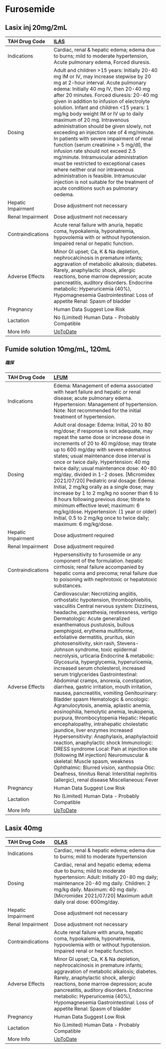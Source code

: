 # Furosemide

## Lasix inj 20mg/2mL

| TAH Drug Code      | [ILAS](https://www.tahsda.org.tw/drugs/hissearch.php?drug_code=ILAS)                                                                                                                                                                                                                                                                                                                                                                                                                                                                                                                                                                                                                                                                                                                                                                                     |
|:-------------------|:---------------------------------------------------------------------------------------------------------------------------------------------------------------------------------------------------------------------------------------------------------------------------------------------------------------------------------------------------------------------------------------------------------------------------------------------------------------------------------------------------------------------------------------------------------------------------------------------------------------------------------------------------------------------------------------------------------------------------------------------------------------------------------------------------------------------------------------------------------|
| Indications        | Cardiac, renal & hepatic edema; edema due to burns; mild to moderate hypertension, Acute pulmonary edema, Forced diuresis.                                                                                                                                                                                                                                                                                                                                                                                                                                                                                                                                                                                                                                                                                                                               |
| Dosing             | Adult and children >15 years: Initially 20-40 mg IM or IV, may increase stepwise by 20 mg at 2-hour interval. Acute pulmonary edema: Initially 40 mg IV, then 20-40 mg after 20 minutes. Forced diuresis: 20-40 mg given in addition to infusion of electrolyte solution. Infant and children <15 years: 1 mg/kg body weight IM or IV up to daily maximum of 20 mg. Intravenous administration should be given slowly, not exceeding an injection rate of 4 mg/minute. In patients with severe impairment of renal function (serum creatinine > 5 mg/dl), the infusion rate should not exceed 2.5 mg/minute. Intramuscular administration must be restricted to exceptional cases where neither oral nor intravenous administration is feasible. Intramuscular injection is not suitable for the treatment of acute conditions such as pulmonary oedema. |
| Hepatic Impairment | Dose adjustment not necessary                                                                                                                                                                                                                                                                                                                                                                                                                                                                                                                                                                                                                                                                                                                                                                                                                            |
| Renal Impairment   | Dose adjustment not necessary                                                                                                                                                                                                                                                                                                                                                                                                                                                                                                                                                                                                                                                                                                                                                                                                                            |
| Contraindications  | Acute renal failure with anuria, hepatic coma, hypokalemia, hyponatremia, hypovolemia with or without hypotension. Impaired renal or hepatic function.                                                                                                                                                                                                                                                                                                                                                                                                                                                                                                                                                                                                                                                                                                   |
| Adverse Effects    | Minor GI upset; Ca, K & Na depletion, nephrocalcinosis in premature infants; aggravation of metabolic alkalosis; diabetes. Rarely, anaphylactic shock, allergic reactions, bone marrow depression; acute pancreatitis, auditory disorders. Endocrine metabolic: Hyperuricemia (40%), Hypomagnesemia Gastrointestinal: Loss of appetite Renal: Spasm of bladder                                                                                                                                                                                                                                                                                                                                                                                                                                                                                           |
| Pregnancy          | Human Data Suggest Low Risk                                                                                                                                                                                                                                                                                                                                                                                                                                                                                                                                                                                                                                                                                                                                                                                                                              |
| Lactation          | No (Limited) Human Data - Probably Compatible                                                                                                                                                                                                                                                                                                                                                                                                                                                                                                                                                                                                                                                                                                                                                                                                            |
| More Info          | [UpToDate](https://www.uptodate.com/contents/furosemide-drug-information)                                                                                                                                                                                                                                                                                                                                                                                                                                                                                                                                                                                                                                                                                                                                                                                |

## Fumide solution 10mg/mL, 120mL

##### 臨採

| TAH Drug Code      | [LFUM](https://www.tahsda.org.tw/drugs/hissearch.php?drug_code=LFUM)                                                                                                                                                                                                                                                                                                                                                                                                                                                                                                                                                                                                                                                                                                                                                                                                                                                                                                                                                                                                                                                                                                                                                                                                                                                   |
|:-------------------|:-----------------------------------------------------------------------------------------------------------------------------------------------------------------------------------------------------------------------------------------------------------------------------------------------------------------------------------------------------------------------------------------------------------------------------------------------------------------------------------------------------------------------------------------------------------------------------------------------------------------------------------------------------------------------------------------------------------------------------------------------------------------------------------------------------------------------------------------------------------------------------------------------------------------------------------------------------------------------------------------------------------------------------------------------------------------------------------------------------------------------------------------------------------------------------------------------------------------------------------------------------------------------------------------------------------------------|
| Indications        | Edema: Management of edema associated with heart failure and hepatic or renal disease; acute pulmonary edema. Hypertension: Management of hypertension. Note: Not recommended for the initial treatment of hypertension.                                                                                                                                                                                                                                                                                                                                                                                                                                                                                                                                                                                                                                                                                                                                                                                                                                                                                                                                                                                                                                                                                               |
| Dosing             | Adult oral dosage: Edema: Initial, 20 to 80 mg/dose; if response is not adequate, may repeat the same dose or increase dose in increments of 20 to 40 mg/dose; may titrate up to 600 mg/day with severe edematous states; usual maintenance dose interval is once or twice daily. Hypertension: 40 mg twice daily; usual maintenance dose: 40-80 mg/day, divided in 1-2 doses. [Micromidex 2021/07/20] Pediatric oral dosage: Edema: Initial, 2 mg/kg orally as a single dose; may increase by 1 to 2 mg/kg no sooner than 6 to 8 hours following previous dose; titrate to minimum effective level; maximum: 6 mg/kg/dose. Hypertension: (1 year or older) Initial, 0.5 to 2 mg/kg once to twice daily; maximum: 6 mg/kg/dose.                                                                                                                                                                                                                                                                                                                                                                                                                                                                                                                                                                                        |
| Hepatic Impairment | Dose adjustment required                                                                                                                                                                                                                                                                                                                                                                                                                                                                                                                                                                                                                                                                                                                                                                                                                                                                                                                                                                                                                                                                                                                                                                                                                                                                                               |
| Renal Impairment   | Dose adjustment required                                                                                                                                                                                                                                                                                                                                                                                                                                                                                                                                                                                                                                                                                                                                                                                                                                                                                                                                                                                                                                                                                                                                                                                                                                                                                               |
| Contraindications  | Hypersensitivity to furosemide or any component of the formulation. hepatic cirrhosis; renal failure accompanied by hepatic coma and precoma; renal failure due to poisoning with nephrotoxic or hepatotoxic substances.                                                                                                                                                                                                                                                                                                                                                                                                                                                                                                                                                                                                                                                                                                                                                                                                                                                                                                                                                                                                                                                                                               |
| Adverse Effects    | Cardiovascular: Necrotizing angiitis, orthostatic hypotension, thrombophlebitis, vasculitis Central nervous system: Dizziness, headache, paresthesia, restlessness, vertigo Dermatologic: Acute generalized exanthematous pustulosis, bullous pemphigoid, erythema multiforme, exfoliative dermatitis, pruritus, skin photosensitivity, skin rash, Stevens-Johnson syndrome, toxic epidermal necrolysis, urticaria Endocrine & metabolic: Glycosuria, hyperglycemia, hyperuricemia, increased serum cholesterol, increased serum triglycerides Gastrointestinal: Abdominal cramps, anorexia, constipation, diarrhea, gastric irritation, mouth irritation, nausea, pancreatitis, vomiting Genitourinary: Bladder spasm Hematologic & oncologic: Agranulocytosis, anemia, aplastic anemia, eosinophilia, hemolytic anemia, leukopenia, purpura, thrombocytopenia Hepatic: Hepatic encephalopathy, intrahepatic cholestatic jaundice, liver enzymes increased Hypersensitivity: Anaphylaxis, anaphylactoid reaction, anaphylactic shock Immunologic: DRESS syndrome Local: Pain at injection site (following IM injection) Neuromuscular & skeletal: Muscle spasm, weakness Ophthalmic: Blurred vision, xanthopsia Otic: Deafness, tinnitus Renal: Interstitial nephritis (allergic), renal disease Miscellaneous: Fever |
| Pregnancy          | Human Data Suggest Low Risk                                                                                                                                                                                                                                                                                                                                                                                                                                                                                                                                                                                                                                                                                                                                                                                                                                                                                                                                                                                                                                                                                                                                                                                                                                                                                            |
| Lactation          | No (Limited) Human Data - Probably Compatible                                                                                                                                                                                                                                                                                                                                                                                                                                                                                                                                                                                                                                                                                                                                                                                                                                                                                                                                                                                                                                                                                                                                                                                                                                                                          |
| More Info          | [UpToDate](https://www.uptodate.com/contents/furosemide-drug-information)                                                                                                                                                                                                                                                                                                                                                                                                                                                                                                                                                                                                                                                                                                                                                                                                                                                                                                                                                                                                                                                                                                                                                                                                                                              |

## Lasix 40mg

| TAH Drug Code      | [OLAS](https://www.tahsda.org.tw/drugs/hissearch.php?drug_code=OLAS)                                                                                                                                                                                                                                                                                           |
|:-------------------|:---------------------------------------------------------------------------------------------------------------------------------------------------------------------------------------------------------------------------------------------------------------------------------------------------------------------------------------------------------------|
| Indications        | Cardiac, renal & hepatic edema; edema due to burns; mild to moderate hypertension                                                                                                                                                                                                                                                                              |
| Dosing             | Cardiac, renal and hepatic edema; edema due to burns; mild to moderate hypertension: Adult: Initially 20-80 mg daily; maintenance 20-40 mg daily. Children: 2 mg/kg daily. Maximum: 40 mg daily. [Micromidex 2021/07/20] Maximum adult daily oral dose: 600mg/day.                                                                                             |
| Hepatic Impairment | Dose adjustment not necessary                                                                                                                                                                                                                                                                                                                                  |
| Renal Impairment   | Dose adjustment not necessary                                                                                                                                                                                                                                                                                                                                  |
| Contraindications  | Acute renal failure with anuria, hepatic coma, hypokalemia, hyponatremia, hypovolemia with or without hypotension. Impaired renal or hepatic function.                                                                                                                                                                                                         |
| Adverse Effects    | Minor GI upset; Ca, K & Na depletion, nephrocalcinosis in premature infants; aggravation of metabolic alkalosis; diabetes. Rarely, anaphylactic shock, allergic reactions, bone marrow depression; acute pancreatitis, auditory disorders. Endocrine metabolic: Hyperuricemia (40%), Hypomagnesemia Gastrointestinal: Loss of appetite Renal: Spasm of bladder |
| Pregnancy          | Human Data Suggest Low Risk                                                                                                                                                                                                                                                                                                                                    |
| Lactation          | No (Limited) Human Data - Probably Compatible                                                                                                                                                                                                                                                                                                                  |
| More Info          | [UpToDate](https://www.uptodate.com/contents/furosemide-drug-information)                                                                                                                                                                                                                                                                                      |

